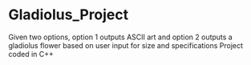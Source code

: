 # Gladiolus_Project
Given two options, option 1 outputs ASCII art and option 2 outputs a gladiolus flower based on user input for size and specifications
Project coded in C++
